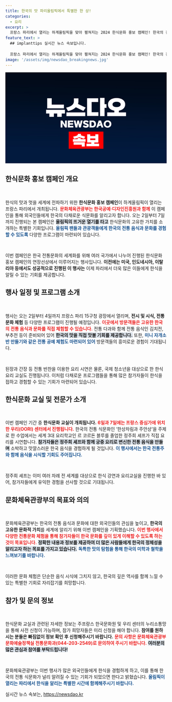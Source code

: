 ```yaml
---
title: 한국의 맛 파리올림픽에서 특별한 한 상!
categories:
  - 요리
excerpt: >
  프랑스 파리에서 열리는 하계올림픽을 맞아 펼쳐지는 2024 한식문화 홍보 캠페인! 한국의 전통 음식과 문화를 만끽하며, 세계인들과의 소통의 장이 열립니다. 다채로운 한식 체험과 특별한 요리 교실에 참여해보세요!
feature_text: >
  ## implanttips 실시간 뉴스 속보입니다.

  프랑스 파리에서 열리는 하계올림픽을 맞아 펼쳐지는 2024 한식문화 홍보 캠페인! 한국의 전통 음식과 문화를 만끽하며, 세계인들과의 소통의 장이 열립니다. 다채로운 한식 체험과 특별한 요리 교실에 참여해보세요!
image: '/assets/img/newsdao_breakingnews.jpg'
---
```


<p><img src="/assets/img/newsdao_breakingnews.jpg" alt="implanttips 속보" /></p>

<h2 data-ke-size="size26">한식문화 홍보 캠페인 개요</h2>

<p data-ke-size="size16">&nbsp;</p>

<p>한식의 맛과 멋을 세계에 전파하기 위한 <b>한식문화 홍보 캠페인</b>이 하계올림픽이 열리는 프랑스 파리에서 개최됩니다. <b><span style="color: #ee2323;">문화체육관광부는 한국공예·디자인진흥원과 함께</span></b> 이 캠페인을 통해 외국인들에게 한국의 다채로운 식문화를 알리고자 합니다. 오는 2일부터 7일까지 진행되는 본 캠페인은 <b><span style="background-color: #21538527;">올림픽의 뜨거운 열기를 타고</span></b> 한식문화의 고유한 가치를 소개하는 특별한 기회입니다. <b><span style="color: #1a5490;">올림픽 팬들과 관광객들에게 한국의 전통 음식과 문화를 경험할 수 있도록</span></b> 다양한 프로그램이 마련되어 있습니다.</p>

<p data-ke-size="size16">&nbsp;</p>

<p>이번 캠페인은 한국 전통문화의 세계화를 위해 여러 국가에서 나누어 진행된 한식문화 홍보 캠페인의 연장선상에서 이루어지는 행사입니다. <b>이전에는 미국, 인도네시아, 이탈리아 등에서도 성공적으로 진행된 이 행사는</b> 이제 파리에서 더욱 많은 이들에게 한식을 알릴 수 있는 기회를 제공합니다.</p>

<h2 data-ke-size="size26">행사 일정 및 프로그램 소개</h2>

<p data-ke-size="size16">&nbsp;</p>

<p>행사는 오는 2일부터 4일까지 프랑스 파리 15구청 광장에서 열리며, <b>전시 및 시식, 전통문화 체험</b> 등 다양한 프로그램이 진행될 예정입니다. <b><span style="color: #ee2323;">이곳에서 방문객들은 고유한 한국의 전통 음식과 문화를 직접 체험할 수 있습니다.</span></b> 전통 다과와 함께 전통 음식인 김치전, 부추전 등이 준비되어 있어 <b><span style="background-color: #21538527;">한국의 맛을 직접 맛볼 기회를 제공합니다.</span></b> 또한, <b><span style="color: #1a5490;">미니 자개소반 만들기와 같은 전통 공예 체험도 마련되어 있어</span></b> 방문객들의 흥미로운 경험이 기대됩니다.</p>

<p data-ke-size="size16">&nbsp;</p>

<p>된장과 간장 등 전통 반찬을 이용한 요리 시연은 물론, 국제 청소년을 대상으로 한 한식 요리 교실도 진행됩니다. 이처럼 다채로운 프로그램들을 통해 많은 참가자들이 한식을 접하고 경험할 수 있는 기회가 마련되어 있습니다.</p>

<h2 data-ke-size="size26">한식문화 교실 및 전문가 소개</h2>

<p data-ke-size="size16">&nbsp;</p>

<p>이번 캠페인 기간 중 <b>한식문화 교실이 개최됩니다.</b> <b><span style="color: #ee2323;">6일과 7일에는 프랑스 중심가에 위치한 우리(OORI) 센터에서 진행됩니다.</span></b> 한국의 전통 식문화인 ‘한상차림과 주안상’을 주제로 한 수업에서는 세계 3대 요리학교인 르 코르돈 블루를 졸업한 정주희 셰프가 직접 요리를 시연합니다. <b><span style="background-color: #21538527;">참가자들은 정주희 셰프와 함께 궁중 요리로 변신한 전통 음식을 만들며</span></b> 소박하고 맛깔스러운 한국 음식을 경험하게 될 것입니다. <b><span style="color: #1a5490;">이 행사에서는 한국 전통주와 함께 음식을 시식할 기회도 주어집니다.</span></b></p>

<p data-ke-size="size16">&nbsp;</p>

<p>정주희 셰프는 이미 여러 차례 전 세계를 대상으로 한식 강연과 요리교실을 진행한 바 있어, 참가자들에게 유익한 경험을 선사할 것으로 기대됩니다.</p>

<h2 data-ke-size="size26">문화체육관광부의 목표와 의의</h2>

<p data-ke-size="size16">&nbsp;</p>

<p>문화체육관광부는 한국의 전통 음식과 문화에 대한 외국인들의 관심을 높이고, <b>한국의 고유한 문화적 가치</b>를 세계에 알리기 위해 이번 캠페인을 기획했습니다. <b><span style="color: #ee2323;">이번 행사에서 다양한 전통문화 체험을 통해 참가자들이 한국 문화를 깊이 있게 이해할 수 있도록 하는 것이 목표입니다.</span></b> <b><span style="background-color: #21538527;">정확한 내용과 정보를 제공하여 더 많은 사람들에게 한국의 정체성을 알리고자 하는 목표를 가지고 있습니다.</span></b> <b><span style="color: #1a5490;">독특한 맛의 탐험을 통해 한국의 미학과 철학을 느껴보기를 바랍니다.</span></b></p>

<p data-ke-size="size16">&nbsp;</p>

<p>이러한 문화 체험은 단순한 음식 시식에 그치지 않고, 한국의 깊은 역사를 함께 느낄 수 있는 특별한 기회로 자리잡기를 희망합니다.</p>

<h2 data-ke-size="size26">참가 및 문의 정보</h2>

<p data-ke-size="size16">&nbsp;</p>

<p>한식문화 교실과 관련된 자세한 정보는 주프랑스 한국문화원 및 우리 센터의 누리소통망을 통해 사전 신청이 가능하며, 참가 희망자들은 미리 신청을 해야 합니다. <b>참여를 원하시는 분들은 빠짐없이 정보 확인 후 신청해주시기 바랍니다.</b> <b><span style="color: #ee2323;">문의 사항은 문화체육관광부 문화예술정책실 전통문화과(044-203-2549)로 문의하여 주시기 바랍니다.</span></b> <b><span style="background-color: #21538527;">여러분의 많은 관심과 참여를 부탁드립니다!</span></b> </p>

<p data-ke-size="size16">&nbsp;</p>

<p>문화체육관광부는 이번 행사가 많은 외국인들에게 한식을 경험하게 하고, 이를 통해 한국의 전통 식문화가 널리 알려질 수 있는 기회가 되었으면 한다고 밝혔습니다. <b><span style="color: #1a5490;">올림픽이 열리는 파리에서 한식을 알리는 특별한 시간에 함께해주시기 바랍니다.</span></b></p>
실시간 뉴스 속보는, <a href="https://newsdao.kr" rel="dofollow">https://newsdao.kr</a>


